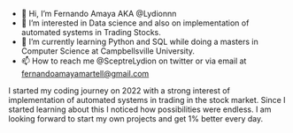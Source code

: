 - 👋 Hi, I’m Fernando Amaya AKA @Lydionnn
- 👀 I’m interested in Data science and also on implementation of automated systems in Trading Stocks. 
- 🌱 I’m currently learning Python and SQL while doing a masters in Computer Science at Campbellsville University. 
- 📫 How to reach me @SceptreLydion on twitter or via email at fernandoamayamartell@gmail.com

I started my coding journey on 2022 with a strong interest of implementation of automated systems in trading in the stock market. 
Since I started learning about this I noticed how possibilities were endless. 
I am looking forward to start my own projects and get 1% better every day. 

